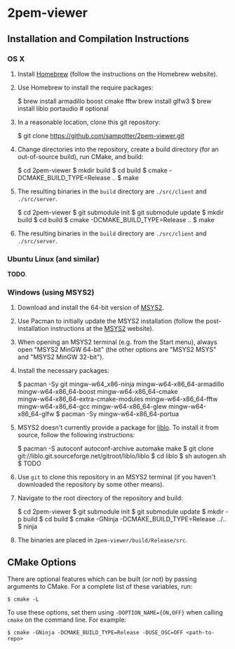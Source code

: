 # 2pem-viewer

## Installation and Compilation Instructions

### OS X

1.  Install [Homebrew](http://brew.sh) (follow the instructions on the
Homebrew website).

2.  Use Homebrew to install the require packages:

    $ brew install armadillo boost cmake fftw brew install glfw3
    $ brew install liblo portaudio # optional

3.  In a reasonable location, clone this git repository:

    $ git clone https://github.com/sampotter/2pem-viewer.git

4.  Change directories into the repository, create a build directory
    (for an out-of-source build), run CMake, and build:

    $ cd 2pem-viewer
    $ mkdir build
    $ cd build
    $ cmake -DCMAKE_BUILD_TYPE=Release ..
    $ make

5.  The resulting binaries in the `build` directory are `./src/client`
    and `./src/server`.

    $ cd 2pem-viewer
    $ git submodule init
    $ git submodule update
    $ mkdir build
    $ cd build
    $ cmake -DCMAKE_BUILD_TYPE=Release ..
    $ make

6.  The resulting binaries in the `build` directory are `./src/client`
    and `./src/server`.

### Ubuntu Linux (and similar)

**TODO**.

### Windows (using MSYS2)

1.  Download and install the 64-bit version of
    [MSYS2](https://msys2.github.io/).
2.  Use Pacman to initially update the MSYS2 installation (follow the
    post-installation instructions at the
    [MSYS2](https://msys2.github.io/) website).
3.  When opening an MSYS2 terminal (e.g. from the Start menu),
    always open "MSYS2 MinGW 64-bit" (the other options are "MSYS2
    MSYS" and "MSYS2 MinGW 32-bit").
4.  Install the necessary packages:

    $ pacman -Sy git mingw-w64_x86-ninja mingw-w64-x86_64-armadillo \
        mingw-w64-x86_64-boost mingw-w64-x86_64-cmake \
        mingw-w64-x86_64-extra-cmake-modules mingw-w64-x86_64-fftw \
        mingw-w64-x86_64-gcc mingw-w64-x86_64-glew mingw-w64-x86_64-glfw
    $ pacman -Sy mingw-w64-x86_64-portua

5.  MSYS2 doesn't currently provide a package for
    [liblo](http://liblo.sourceforge.net/). To install it from source,
    follow the following instructions:

    $ pacman -S autoconf autoconf-archive automake make
    $ git clone git://liblo.git.sourceforge.net/gitroot/liblo/liblo
    $ cd liblo
    $ sh autogen.sh
    $ TODO

1.  Use `git` to clone this repository in an MSYS2 terminal (if you
    haven't downloaded the repository by some other means).
2.  Navigate to the root directory of the repository and build:

    $ cd 2pem-viewer
    $ git submodule init
    $ git submodule update
    $ mkdir -p build
    $ cd build
    $ cmake -GNinja -DCMAKE_BUILD_TYPE=Release ../..
    $ ninja

1.  The binaries are placed in `2pem-viewer/build/Release/src`.

## CMake Options

There are optional features which can be built (or not) by passing
arguments to CMake. For a complete list of these variables, run:

    $ cmake -L

To use these options, set them using `-DOPTION_NAME={ON,OFF}` when
calling `cmake` on the command line. For example:

    $ cmake -GNinja -DCMAKE_BUILD_TYPE=Release -DUSE_OSC=OFF <path-to-repo>